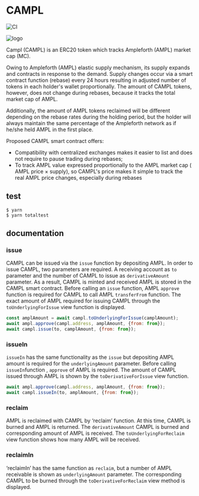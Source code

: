 # CAMPL

![CI](https://github.com/eljovist/campl/workflows/CI/badge.svg)

![logo](https://github.com/eljovist/campl/raw/master/imgs/c_1.png)

Campl (CAMPL) is an ERC20 token which tracks Ampleforth (AMPL) market cap (MC).

Owing to Ampleforth (AMPL) elastic supply mechanism, its supply expands and contracts in response to the demand. Supply changes occur via a smart contract function (rebase) every 24 hours resulting in adjusted number of tokens in each holder's wallet proportionally.  The amount of CAMPL tokens, however, does not change during rebases, because it tracks the total market cap of AMPL.

Additionally, the amount of AMPL tokens reclaimed will be different depending on the rebase rates during the holding period, but the holder will always maintain the same percentage of the Ampleforth network as if he/she held AMPL in the first place.

Proposed CAMPL smart contract offers:
- Compatibility with centralized exchanges makes it easier to list and does not require to pause trading during rebases;
- To track AMPL value expressed proportionally to the AMPL market cap ( AMPL price × supply), so CAMPL's price makes it simple to track the real AMPL price changes, especially during rebases

## test
```console
$ yarn
$ yarn totaltest
```

## documentation

### issue
CAMPL can be issued via the `issue` function by depositing AMPL.
In order to issue CAMPL, two parameters are required. A receiving account as `to` parameter and the number of CAMPL to issue as `derivativeAmount` parameter.
As a result, CAMPL is minted and received AMPL is stored in the CAMPL smart contract.
Before calling an `issue` function, AMPL `approve` function is required for CAMPL to call AMPL `transferFrom` function. The exact amount of AMPL required for issuing CAMPL through the `toUnderlyingForIssue` view function is displayed.
```javascript
const amplAmount = await campl.toUnderlyingForIssue(camplAmount);
await ampl.approve(campl.address, amplAmount, {from: from});
await campl.issue(to, camplAmount, {from: from});
```
### issueIn
`issueIn` has the same functionality as the `issue` but depositing AMPL amount is required for the `underlyingAmount` parameter.
Before calling `issueIn`function , `approve` of AMPL is required. The amount of CAMPL issued through AMPL is shown by the `toDerivativeForIssue` view function.
```javascript
await ampl.approve(campl.address, amplAmount, {from: from});
await campl.issueIn(to, amplAmount, {from: from});
```
### reclaim
AMPL is reclaimed with CAMPL by ‘reclaim’ function. At this time, CAMPL is burned and AMPL is returned. The `derivativeAmount` CAMPL is burned and corresponding amount of AMPL is received. The `toUnderlyingForReclaim` view function shows how many AMPL will be received.
### reclaimIn
‘reclaimIn’ has the same function as `reclaim`, but a number of AMPL receivable is shown as `underlyingAmount` parameter.
The corresponding CAMPL to be burned through the `toDerivativeForReclaim` view method is displayed.
